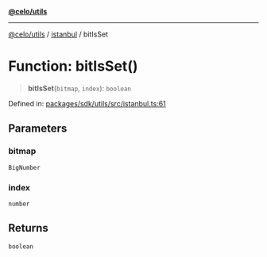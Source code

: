 [**@celo/utils**](../../README.md)

***

[@celo/utils](../../README.md) / [istanbul](../README.md) / bitIsSet

# Function: bitIsSet()

> **bitIsSet**(`bitmap`, `index`): `boolean`

Defined in: [packages/sdk/utils/src/istanbul.ts:61](https://github.com/celo-org/developer-tooling/blob/master/packages/sdk/utils/src/istanbul.ts#L61)

## Parameters

### bitmap

`BigNumber`

### index

`number`

## Returns

`boolean`

